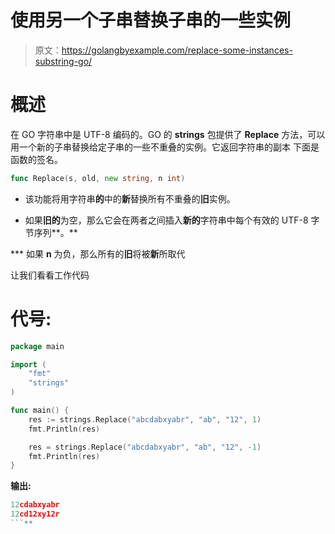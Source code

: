 # 使用另一个子串替换子串的一些实例

> 原文：<https://golangbyexample.com/replace-some-instances-substring-go/>

# **概述**

在 GO 字符串中是 UTF-8 编码的。GO 的 **strings** 包提供了 **Replace** 方法，可以用一个新的子串替换给定子串的一些不重叠的实例。它返回字符串的副本
下面是函数的签名。

```go
func Replace(s, old, new string, n int)
```

*   该功能将用字符串**的**中的**新**替换所有不重叠的**旧**实例。

*   如果**旧的**为空，那么它会在两者之间插入**新的**字符串中每个有效的 UTF-8 字节序列**。**

 ***   如果 **n** 为负，那么所有的**旧**将被**新**所取代

让我们看看工作代码

# **代号:**

```go
package main

import (
    "fmt"
    "strings"
)

func main() {
    res := strings.Replace("abcdabxyabr", "ab", "12", 1)
    fmt.Println(res)

    res = strings.Replace("abcdabxyabr", "ab", "12", -1)
    fmt.Println(res)
}
```

**输出:**

```go
12cdabxyabr
12cd12xy12r
```**
